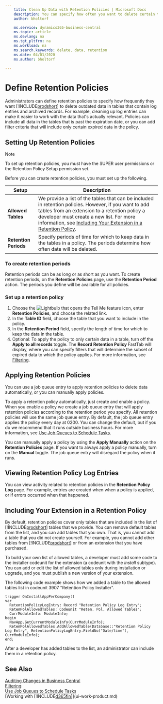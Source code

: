 ```yaml
---
    title: Clean Up Data with Retention Policies | Microsoft Docs
    description: You can specify how often you want to delete certain types of data.
    author: bholtorf

    ms.service: dynamics365-business-central
    ms.topic: article
    ms.devlang: na
    ms.tgt_pltfrm: na
    ms.workload: na
    ms.search.keywords: delete, data, retention
    ms.date: 04/01/2020
    ms.author: bholtorf

---
```

# Define Retention Policies
Administrators can define retention policies to specify how frequently they want [!INCLUDE[prodshort](includes/prodshort.md)] to delete outdated data in tables that contain log entries and archived records. For example, cleaning up log entries can make it easier to work with the data that's actually relevant. Policies can include all data in the tables that is past the expiration date, or you can add filter criteria that will include only certain expired data in the policy. 

## Setting Up Retention Policies
> [!NOTE]
> To set up retention policies, you must have the SUPER user permissions or the Retention Policy Setup permission set.

Before you can create retention policies, you must set up the following.

|Setup  |Description  |
|---------|---------|
|**Allowed Tables**     |We provide a list of the tables that can be included in retention policies. However, if you want to add tables from an extension to a retention policy a developer must create a new list. For more information, see [Including Your Extension in a Retention Policy](admin-data-retention-policies.md#including-your-extension-in-a-retention-policy).          |
|**Retention Periods**     |Specify periods of time for which to keep data in the tables in a policy. The periods determine how often data will be deleted.         |

### To create retention periods
Retention periods can be as long or as short as you want. To create retention periods, on the **Retention Policies** page, use the **Retention Period** action. The periods you define will be available for all policies.

### Set up a retention policy
1. Choose the ![Lightbulb that opens the Tell Me feature](media/ui-search/search_small.png "Tell me what you want to do") icon, enter **Retention Policies**, and choose the related link.
2. In the **Table ID** field, choose the table that you want to include in the policy.
3. In the **Retention Period** field, specify the length of time for which to keep the data in the table.
4. Optional: To apply the policy to only certain data in a table, turn off the **Apply to all records** toggle. The **Record Retention Policy** FastTab will display, where you can specify filters that will determine the subset of expired data to which the policy applies. For more information, see [Filtering](ui-enter-criteria-filters.md#filtering).

## Applying Retention Policies
You can use a job queue entry to apply retention policies to delete data automatically, or you can manually apply policies.

To apply a retention policy automatically, just create and enable a policy. When you enable a policy we create a job queue entry that will apply retention policies according to the retention period you specify. All retention policies will use the same job queue entry. By default, the job queue entry applies the policy every day at 0200. You can change the default, but if you do we recommend that it runs outside business hours. For more information, see [Use Job Queues to Schedule Tasks](admin-job-queues-schedule-tasks.md). 

You can manually apply a policy by using the **Apply Manually** action on the **Retention Policies** page. If you want to always apply a policy manually, turn on the **Manual** toggle. The job queue entry will disregard the policy when it runs.

## Viewing Retention Policy Log Entries
You can view activity related to retention policies in the **Retention Policy Log** page. For example, entries are created when when a policy is applied, or if errors occurred when that happened. 

## Including Your Extension in a Retention Policy
By default, retention policies cover only tables that are included in the list of [!INCLUDE[prodshort](includes/prodshort.md)] tables that we provide. You can remove default tables from the list, and you can add tables that you own. That is, you cannot add a table that you did not create yourself. For example, you cannot add other tables from [!INCLUDE[prodshort](includes/prodshort.md)] or from an extension that you have purchased.

To build your own list of allowed tables, a developer must add some code to the installer codeunit for the extension (a codeunit with the *install* subtype). You can add or edit the list of allowed tables only during installation or upgrade, and you must publish a new version of your extension. 

The following code example shows how we added a table to the allowed tables list in codeunit 3907 "Retention Policy Installer". 

```
trigger OnInstallAppPerCompany()    
var        
  RetentionPolicyLogEntry: Record "Retention Policy Log Entry";        
  RetenPolAllowedTables: Codeunit "Reten. Pol. Allowed Tables";        
  CurrModuleInfo: ModuleInfo;    
begin        
  NavApp.GetCurrentModuleInfo(CurrModuleInfo);        
  RetenPolAllowedTables.AddAllowedTable(Database::"Retention Policy Log Entry", RetentionPolicyLogEntry.FieldNo("Date/time"), CurrModuleInfo);    
end;
```

After a developer has added tables to the list, an administrator can include them in a retention policy. 

## See Also
[Auditing Changes in Business Central](across-log-changes.md)  
[Filtering](ui-enter-criteria-filters.md#filtering)  
[Use Job Queues to Schedule Tasks](admin-job-queues-schedule-tasks.md)  
[Working with [!INCLUDE[d365fin](includes/d365fin_md.md)]](ui-work-product.md)  